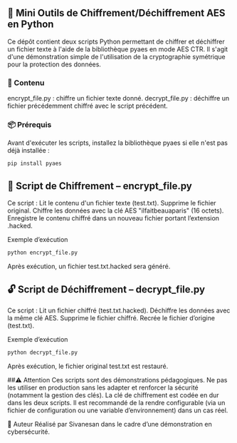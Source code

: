 ## 🔐 Mini Outils de Chiffrement/Déchiffrement AES en Python

Ce dépôt contient deux scripts Python permettant de chiffrer et déchiffrer un fichier texte à l'aide de la bibliothèque pyaes en mode AES CTR. Il s'agit d'une démonstration simple de l'utilisation de la cryptographie symétrique pour la protection des données.

### 📁 Contenu
encrypt_file.py : chiffre un fichier texte donné.
decrypt_file.py : déchiffre un fichier précédemment chiffré avec le script précédent.

### 📦 Prérequis

Avant d'exécuter les scripts, installez la bibliothèque pyaes si elle n'est pas déjà installée :
```bash
pip install pyaes
```

## 🔐 Script de Chiffrement – encrypt_file.py
Ce script :
Lit le contenu d'un fichier texte (test.txt).
Supprime le fichier original.
Chiffre les données avec la clé AES "ilfaitbeauaparis" (16 octets).
Enregistre le contenu chiffré dans un nouveau fichier portant l’extension .hacked.

Exemple d’exécution
```bash
python encrypt_file.py
```
Après exécution, un fichier test.txt.hacked sera généré.

## 🔓 Script de Déchiffrement – decrypt_file.py
Ce script :
Lit un fichier chiffré (test.txt.hacked).
Déchiffre les données avec la même clé AES.
Supprime le fichier chiffré.
Recrée le fichier d’origine (test.txt).

Exemple d’exécution
```bash
python decrypt_file.py
```
Après exécution, le fichier original test.txt est restauré.

##⚠️ Attention
Ces scripts sont des démonstrations pédagogiques. Ne pas les utiliser en production sans les adapter et renforcer la sécurité (notamment la gestion des clés).
La clé de chiffrement est codée en dur dans les deux scripts. Il est recommandé de la rendre configurable (via un fichier de configuration ou une variable d’environnement) dans un cas réel.

👤 Auteur
Réalisé par Sivanesan dans le cadre d’une démonstration en cybersécurité.
